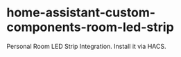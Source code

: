 # home-assistant-custom-components-room-led-strip
Personal Room LED Strip Integration. Install it via HACS.

